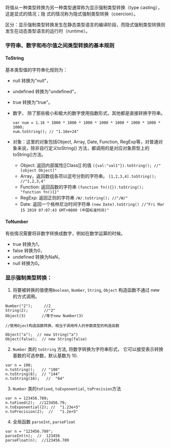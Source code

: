 
将值从一种类型转换为另一种类型通常称为显示强制类型转换（type casting），这是显式的情况；隐
式的情况称为隐式强制类型转换（coercion）。

区分：显示强制类型转换发生在静态类型语言的编译阶段，而隐式强制类型转换则发生在动态类型语言的运行时（runtime）。

### 字符串、数字和布尔值之间类型转换的基本规则

#### ToString
基本类型值的字符串化规则为：
* null 转换为"null"，
* undefined 转换为"undefined"，
* true 转换为"true"。
* 数字， 除了那些极小和极大的数字使用指数形式，其他都是直接转换字符串。
    ```
    var num = 1.16 * 1000 * 1000 * 1000 * 1000 * 1000 * 1000 * 1000 * 1000;
    num.toString(); // "1.16e+24"
    ```
* 对象：这里的对象包括Object, Array, Date, Function, RegExp等，对普通对象来说，除非自行定义toString() 方法，都调用的是对应对象原型上的toString()方法。

    + Object: 返回内部属性[[Class]] 的值
        ```({val:"val1"}).toString(); //"[object Object]"```
    + Array，返回数组各项以逗号分割的字符串。
        ```[1,2,3,4].toString(); //"1,2,3,4"```
    + Function: 返回函数的字符串
        ```(function fn(){}).toString(); "function fn(){}" ```
    + RegExp: 返回正则的字符串
        ```/W/.toString(); //"/W/"```
    + Date: 返回一个格林尼治时间字符串
        ```(new Date).toString() //"Fri Mar 15 2019 07:07:43 GMT+0800 (中国标准时间)"```

#### ToNumber
有些情况需要将非数字转换成数字，例如在数学运算的时候。

* true 转换为1，
* false 转换为0，
* undefined 转换为NaN，
* null 转换为0。


### 显示强制类型转换：

1. 将要被转换的值使用```Boolean```, ```Number```, ```String```, ```Object``` 构造函数不通过 new 的方式调用。
```
Number("2");     //2
String(2);       //"2"
Object(3)       //等于new Number(3)

//使用Oject构造函数转换，相当于调用传入的参数类型的构造函数

Object("a");  // new String("a")
Object(false);  // new String(false)
```

2. ```Number``` 类的 ```toString``` 方法, 将数字转换为字符串形式， 它可以接受表示转换基数的可选参数，默认基数为 10.
```
var n = 100;
n.toString();   // "100"
n.toString(8);  // "144"
n.toString(16);   //  "64"
```

3. ```Number``` 类的```toFixed```, ```toExponential```, ```toPrecision```方法
```
var n = 123456.789;
n.toFixed(2);  //123456.79;
n.toExponential(2); //  "1.23e+5"
n.toPrecision(2);  //   "1.2e+5"
```

4. 全局函数 ```parseInt```, ```parseFloat```
```
var n = "123456.789";
parseInt(n);  //  123456
parseFloat(n);  //123456.789
```

